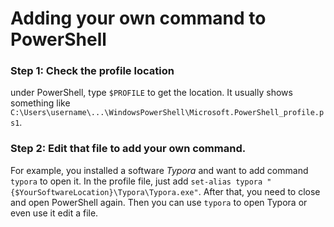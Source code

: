 # Adding your own command to PowerShell	

### Step 1: Check the profile location

under PowerShell, type `$PROFILE` to get the location. It usually shows something like `C:\Users\username\...\WindowsPowerShell\Microsoft.PowerShell_profile.ps1`.

### Step 2: Edit that file to add your own command.

For example, you installed a software *Typora* and want to add command `typora` to open it. In the profile file, just add `set-alias typora "{$YourSoftwareLocation}\Typora\Typora.exe"`.  After that, you need to close and open PowerShell again. Then you can use `typora` to open Typora or even use it edit a file.

<Valine></Valine>